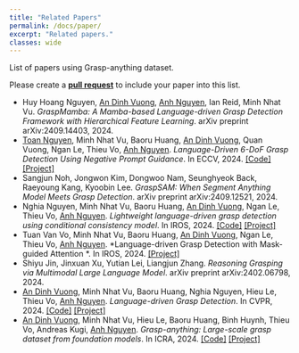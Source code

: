 ```yaml
---
title: "Related Papers"
permalink: /docs/paper/
excerpt: "Related papers."
classes: wide
---
```


List of papers using Grasp-anything dataset. 

Please create a [**pull request**](https://github.com/airvlab/grasp-anything) to include your paper into this list.


- Huy Hoang Nguyen, [An Dinh Vuong](https://andvg3.github.io/), [Anh Nguyen](https://www.csc.liv.ac.uk/~anguyen/), Ian Reid, Minh Nhat Vu. *GraspMamba: A Mamba-based Language-driven Grasp Detection Framework with Hierarchical Feature Learning*. arXiv preprint arXiv:2409.14403, 2024.
- [Toan Nguyen](https://scholar.google.com/citations?user=PhqGEY8AAAAJ&hl=en), Minh Nhat Vu, Baoru Huang, [An Dinh Vuong](https://andvg3.github.io/), Quan Vuong, Ngan Le, Thieu Vo, [Anh Nguyen](https://www.csc.liv.ac.uk/~anguyen/). *Language-Driven 6-DoF Grasp Detection Using Negative Prompt Guidance*. In ECCV, 2024. [[Code]](https://github.com/Fsoft-AIC/Language-Driven-6-DoF-Grasp-Detection-Using-Negative-Prompt-Guidance) [[Project]](https://airvlab.github.io/grasp-anything/)
- Sangjun Noh, Jongwon Kim, Dongwoo Nam, Seunghyeok Back, Raeyoung Kang, Kyoobin Lee. *GraspSAM: When Segment Anything Model Meets Grasp Detection*. arXiv preprint arXiv:2409.12521, 2024.
- Nghia Nguyen, Minh Nhat Vu, Baoru Huang, [An Dinh Vuong](https://andvg3.github.io/), Ngan Le, Thieu Vo, [Anh Nguyen](https://www.csc.liv.ac.uk/~anguyen/). *Lightweight language-driven grasp detection using conditional consistency model*. In IROS, 2024. [[Code]](https://github.com/Fsoft-AIC/Lightweight-Language-driven-Grasp-Detection) [[Project]](https://airvlab.github.io/grasp-anything/)
- Tuan Van Vo, Minh Nhat Vu, Baoru Huang, [An Dinh Vuong](https://andvg3.github.io/), Ngan Le, Thieu Vo, [Anh Nguyen](https://www.csc.liv.ac.uk/~anguyen/). *Language-driven Grasp Detection with Mask-guided Attention
*. In IROS, 2024. [[Project]](https://airvlab.github.io/grasp-anything/)
- Shiyu Jin, Jinxuan Xu, Yutian Lei, Liangjun Zhang. *Reasoning Grasping via Multimodal Large Language Model*. arXiv preprint arXiv:2402.06798, 2024.
- [An Dinh Vuong](https://andvg3.github.io/), Minh Nhat Vu, Baoru Huang, Nghia Nguyen, Hieu Le, Thieu Vo, [Anh Nguyen](https://www.csc.liv.ac.uk/~anguyen/). *Language-driven Grasp Detection*. In CVPR, 2024. [[Code]](#) [[Project]](https://airvlab.github.io/grasp-anything/)
- [An Dinh Vuong](https://andvg3.github.io/), Minh Nhat Vu, Hieu Le, Baoru Huang, Binh Huynh, Thieu Vo, Andreas Kugi, [Anh Nguyen](https://www.csc.liv.ac.uk/~anguyen/). *Grasp-anything: Large-scale grasp dataset from foundation models*. In ICRA, 2024. [[Code]](https://github.com/andvg3/Grasp-Anything) [[Project]](https://airvlab.github.io/grasp-anything/)





<!-- ```bash
minimal-mistakes
├── _data                      # data files for customizing the theme
|  ├── navigation.yml          # main navigation links
|  └── ui-text.yml             # text used throughout the theme's UI
├── _includes
|  ├── analytics-providers     # snippets for analytics (Google and custom)
|  ├── comments-providers      # snippets for comments
|  ├── footer
|  |  └── custom.html          # custom snippets to add to site footer
|  ├── head
|  |  └── custom.html          # custom snippets to add to site head
|  ├── feature_row             # feature row helper
|  ├── gallery                 # image gallery helper
|  ├── group-by-array          # group by array helper for archives
|  ├── nav_list                # navigation list helper
|  ├── toc                     # table of contents helper
|  └── ...
├── _layouts
|  ├── archive-taxonomy.html   # tag/category archive for Jekyll Archives plugin
|  ├── archive.html            # archive base
|  ├── categories.html         # archive listing posts grouped by category
|  ├── category.html           # archive listing posts grouped by specific category
|  ├── collection.html         # archive listing documents in a specific collection
|  ├── compress.html           # compresses HTML in pure Liquid
|  ├── default.html            # base for all other layouts
|  ├── home.html               # home page
|  ├── posts.html              # archive listing posts grouped by year
|  ├── search.html             # search page
|  ├── single.html             # single document (post/page/etc)
|  ├── tag.html                # archive listing posts grouped by specific tag
|  ├── tags.html               # archive listing posts grouped by tags
|  └── splash.html             # splash page
├── _sass                      # SCSS partials
├── assets
|  ├── css
|  |  └── main.scss            # main stylesheet, loads SCSS partials from _sass
|  ├── images                  # image assets for posts/pages/collections/etc.
|  ├── js
|  |  ├── plugins              # jQuery plugins
|  |  ├── vendor               # vendor scripts
|  |  ├── _main.js             # plugin settings and other scripts to load after jQuery
|  |  └── main.min.js          # optimized and concatenated script file loaded before </body>
├── _config.yml                # site configuration
├── Gemfile                    # gem file dependencies
├── index.html                 # paginated home page showing recent posts
└── package.json               # NPM build scripts
``` -->
